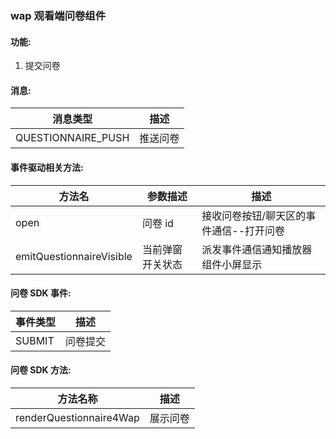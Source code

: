 ### wap 观看端问卷组件

#### 功能:

1. 提交问卷

#### 消息:

| 消息类型           | 描述     |
| ------------------ | -------- |
| QUESTIONNAIRE_PUSH | 推送问卷 |

#### 事件驱动相关方法:

| 方法名                   | 参数描述         | 描述                                    |
| ------------------------ | ---------------- | --------------------------------------- |
| open                     | 问卷 id          | 接收问卷按钮/聊天区的事件通信--打开问卷 |
| emitQuestionnaireVisible | 当前弹窗开关状态 | 派发事件通信通知播放器组件小屏显示      |

#### 问卷 SDK 事件:

| 事件类型 | 描述     |
| -------- | -------- |
| SUBMIT   | 问卷提交 |

#### 问卷 SDK 方法:

| 方法名称                | 描述     |
| ----------------------- | -------- |
| renderQuestionnaire4Wap | 展示问卷 |
